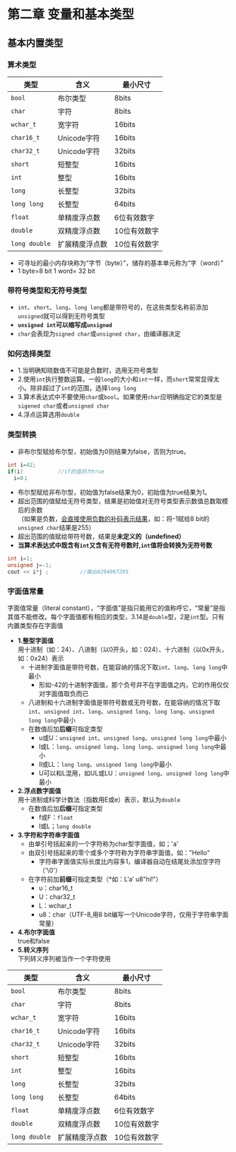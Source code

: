 # 第二章 变量和基本类型

## 基本内置类型  
        
### 算术类型
| 类型 | 含义 | 最小尺寸|
|---|---|---|
| `bool` | 布尔类型  | 8bits |
| `char`| 字符 | 8bits |
| `wchar_t` | 宽字符 | 16bits |
| `char16_t` | Unicode字符 | 16bits |
| `char32_t` | Unicode字符 | 32bits |
| `short` | 短整型 | 16bits |
| `int` | 整型 | 16bits  |
| `long` | 长整型 | 32bits |
| `long long` | 长整型 | 64bits  |
| `float` | 单精度浮点数 | 6位有效数字 |
| `double` | 双精度浮点数 | 10位有效数字 |
| `long double` | 扩展精度浮点数 | 10位有效数字 |
- 可寻址的最小内存块称为“字节（byte）”，储存的基本单元称为“字（word）”  
- 1 byte=8 bit  1 word= 32 bit

### 带符号类型和无符号类型  
- `int`、`short`、`long`、`long long`都是带符号的，在这些类型名称前添加`unsigned`就可以得到无符号类型
- **`unsigned int`可以缩写成`unsigned`**  
- `char`会表现为`signed char`或`unsigned char`，由编译器决定

### 如何选择类型
- 1.当明确知晓数值不可能是负数时，选用无符号类型
- 2.使用`int`执行整数运算。一般`long`的大小和`int`一样，而`short`常常显得太小。除非超过了`int`的范围，选择`long long`
- 3.算术表达式中不要使用`char`或`bool`。如果使用`char`应明确指定它的类型是`sigened char`或者`unsigned char`  
- 4.浮点运算选用`double`  

### 类型转换
- 非布尔型赋给布尔型，初始值为0则结果为false，否则为true。  
```cpp
int i=42;
if(i)           //if的值将为true  
  i=0；
```
- 布尔型赋给非布尔型，初始值为false结果为0，初始值为true结果为1。
- 超出范围的值赋给无符号类型，结果是初始值对无符号类型表示数值总数取模后的余数  
  （如果是负数，[会直接使用负数的补码表示结果](https://blog.csdn.net/Songbai_Pu/article/details/9172689)，如：将-1赋给8 bit的`unsigned char`结果是255）  
 - 超出范围的值赋给带符号数，结果是**未定义的（undefined）**  
 - **当算术表达式中既含有`int`又含有无符号数时,`int`值将会转换为无符号数**  
 ```cpp
 int i=1;
 unsigned j=-1;
 cout << i*j ;          //输出4294967295
 ```  
 
 ### 字面值常量
 字面值常量（literal constant），“字面值”是指只能用它的值称呼它，“常量”是指其值不能修改。每个字面值都有相应的类型，3.14是`double`型，2是`int`型。只有内置类型存在字面值  
 - **1.整型字面值**  
 用十进制（如：24）、八进制（以0开头，如：024）、十六进制（以0x开头，如：0x24）表示  
   - 十进制字面值是带符号数，在能容纳的情况下取`int`、`long`、`long long`中最小  
     - 形如-42的十进制字面值，那个负号并不在字面值之内，它的作用仅仅对字面值取负而已
   - 八进制和十六进制字面值是带符号数或无符号数，在能容纳的情况下取`int`、`unsigned int`、`long`、`unsigned long`、`long long`、`unsigned long long`中最小  
   - 在数值后加**后缀**可指定类型 
     - u或U：`unsigned int`、`unsigned long`、`unsigned long long`中最小  
     - l或L：`long`、`unsigned long`、`long long`、`unsigned long long`中最小  
     - ll或LL：`long long`、`unsigned long long`中最小  
     - U可以和L混用，如UL或LU：`unsigned long`、`unsigned long long`中最小  
- **2.浮点数字面值**  
用十进制或科学计数法（指数用E或e）表示，默认为`double`
  - 在数值后加**后缀**可指定类型  
    - f或F：`float`
    - l或L；`long double`  
- **3.字符和字符串字面值**  
  - 由单引号括起来的一个字符称为char型字面值，如；'a'
  - 由双引号括起来的零个或多个字符称为字符串字面值，如："Hello"
    - 字符串字面值实际长度比内容多1，编译器自动在结尾处添加空字符（'\0'）
  - 在字符前加**前缀**可指定类型（*如：L‘a’  u8"hi!"）  
    - u：char16_t  
    - U：char32_t  
    - L：wchar_t  
    - u8：char（UTF-8,用8 bit编写一个Unicode字符，仅用于字符串字面常量）
- **4.布尔字面值**  
true和false  
- **5.转义序列**  
下列转义序列被当作一个字符使用  

| 类型 | 含义 | 最小尺寸|
|---|---|---|
| `bool` | 布尔类型  | 8bits |
| `char`| 字符 | 8bits |
| `wchar_t` | 宽字符 | 16bits |
| `char16_t` | Unicode字符 | 16bits |
| `char32_t` | Unicode字符 | 32bits |
| `short` | 短整型 | 16bits |
| `int` | 整型 | 16bits  |
| `long` | 长整型 | 32bits |
| `long long` | 长整型 | 64bits  |
| `float` | 单精度浮点数 | 6位有效数字 |
| `double` | 双精度浮点数 | 10位有效数字 |
| `long double` | 扩展精度浮点数 | 10位有效数字 |
 
 
 
 
 
 
